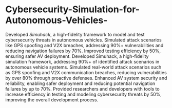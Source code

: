 # Cybersecurity-Simulation-for-Autonomous-Vehicles-
Developed *Simuhack*, a high-fidelity framework to model and test cybersecurity threats in autonomous vehicles. Simulated attack scenarios like GPS spoofing and V2X breaches, addressing 90%+ vulnerabilities and reducing navigation failures by 70%. Improved testing efficiency by 50%, ensuring safer AV deployment.
Developed Simuhack, a high-fidelity simulation framework, addressing 90%+ of identified attack scenarios in autonomous vehicle systems.
Simulated real-world attack scenarios such as GPS spoofing and V2X communication breaches, reducing vulnerabilities by over 80% through proactive defenses.
Enhanced AV system security and reliability, enabling safer deployment and reducing potential navigation failures by up to 70%.
Provided researchers and developers with tools to increase efficiency in testing and modeling cybersecurity threats by 50%, improving the overall development process.
